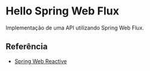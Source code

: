 # Hello Spring Web Flux

Implementação de uma API utilizando Spring Web Flux.

## Referência

- [Spring Web Reactive](https://docs.spring.io/spring/docs/current/spring-framework-reference/web-reactive.html)

